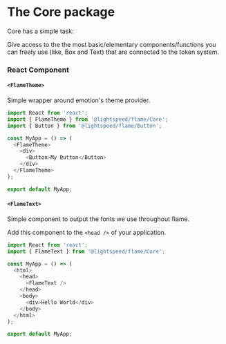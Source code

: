 # The Core package

Core has a simple task:

Give access to the the most basic/elementary components/functions you can freely use (like, Box and Text) that are connected to the token system.

### React Component

#### `<FlameTheme>`

Simple wrapper around emotion's theme provider.

```js
import React from 'react';
import { FlameTheme } from '@lightspeed/flame/Core';
import { Button } from '@lightspeed/flame/Button';

const MyApp = () => (
  <FlameTheme>
    <div>
      <Button>My Button</Button>
    </div>
  </FlameTheme>
);

export default MyApp;
```

#### `<FlameText>`

Simple component to output the fonts we use throughout flame.

Add this component to the `<head />` of your application.

```js
import React from 'react';
import { FlameText } from '@lightspeed/flame/Core';

const MyApp = () => (
  <html>
    <head>
      <FlameText />
    </head>
    <body>
      <div>Hello World</div>
    </body>
  </html>
);

export default MyApp;
```
